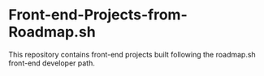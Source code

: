 # Front-end-Projects-from-Roadmap.sh
This repository contains front-end projects built following the roadmap.sh front-end developer path.
